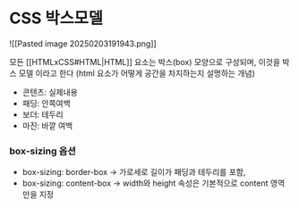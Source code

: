 # CSS 박스모델

![[Pasted image 20250203191943.png]]

모든 [[HTMLxCSS#HTML|HTML]] 요소는 박스(box) 모양으로 구성되며, 이것을 박스 모델 이라고 한다 (html 요소가 어떻게 공간을 차지하는지 설명하는 개념)

- 콘텐츠: 실제내용
- 패딩: 안쪽여백
- 보더: 테두리
- 마진: 바깥 여백

### box-sizing 옵션
- box-sizing: border-box -> 가로세로 길이가 패딩과 테두리를 포함, 
- box-sizing: content-box ->  width와 height 속성은 기본적으로 content 영역만을 지정